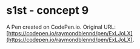# s1st - concept 9

A Pen created on CodePen.io. Original URL: [https://codepen.io/raymondblennd/pen/ExLJoLX](https://codepen.io/raymondblennd/pen/ExLJoLX).

